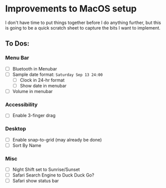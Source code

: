 # Improvements to MacOS setup

I don't have time to put things together before I do anything further, but this is going to be a quick scratch sheet to capture the bits I want to implement.

## To Dos:

### Menu Bar

- [ ] Bluetooth in Menubar
- [ ] Sample date format: `Saturday Sep 13 24:00`
	- [ ] Clock in 24-hr format
	- [ ] Show date in menubar
- [ ] Volume in menubar

### Accessibility
- [ ] Enable 3-finger drag

### Desktop
- [ ] Enable snap-to-grid (may already be done)
- [ ] Sort By Name

### Misc

- [ ] Night Shift set to Sunrise/Sunset
- [ ] Safari Search Engine to Duck Duck Go?
- [ ] Safari show status bar
